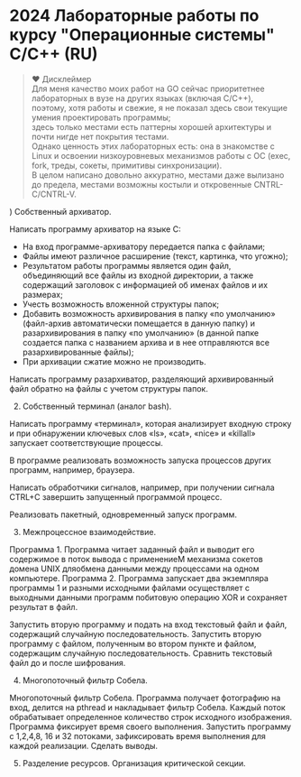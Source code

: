 # 2024 Лабораторные работы по курсу "Операционные системы" C/C++ (RU)

> ❤️ Дисклеймер  
Для меня качество моих работ на GO сейчас приоритетнее лабораторных в вузе на других языках (включая C/C++),  
поэтому, хотя работы и свежие, я не показал здесь свои текущие умения проектировать программы;  
здесь только местами есть паттерны хорошей архитектуры и почти нигде нет покрытия тестами.   
Однако ценность этих лабораторных есть: она в знакомстве с Linux и освоении
низкоуровневых механизмов работы с ОС (exec, fork, треды, сокеты, примитивы синхронизации).  
В целом написано довольно аккуратно, местами даже вылизано до предела, местами возможны костыли и откровенные CNTRL-C/CNTRL-V.
> 

) Собственный архиватор.

Написать программу архиватор на языке C: 
- На вход программе-архиватору передается папка с файлами;
- Файлы имеют различное расширение (текст, картинка, что угожно);
- Результатом работы программы является один файл, объединяющий все файлы из входной директории, а также содержащий заголовок
с информацией об именах файлов и их размерах;
- Учесть возможность вложенной структуры папок;
- Добавить возможность архивирования в папку «по умолчанию» (файл-архив автоматически помещается в данную папку) и разархивирования в папку «по умолчанию» (в данной папке создается папка с названием архива и в нее отправляются все разархивированные файлы);
- При архивации сжатие можно не производить. 

Написать программу разархиватор, разделяющий архивированный файл обратно на файлы с учетом структуры папок. 

2) Собственный терминал (аналог bash).

Написать программу «терминал», которая анализирует входную строку и при обнаружении ключевых слов «ls», «cat», «nice» и «killall» запускает соответствующие процессы.

В программе реализовать возможность запуска процессов других программ, например, браузера.

Написать обработчики сигналов, например, при получении сигнала CTRL+C завершить запущенный программой процесс.

Реализовать пакетный, одновременный запуск программ.

3) Межпроцессное взаимодействие.

Программа 1. Программа читает заданный файл и выводит его содержимое в поток вывода с применениеМ механизма сокетов домена UNIX дляобмена данными между процессами на одном компьютере.
Программа 2. Программа запускает два экземпляра программы 1 и разными исходными файлами осуществляет с выходными данными программ побитовую операцию XOR и сохраняет результат в файл.

Запустить вторую программу и подать на вход текстовый файл и файл, содержащий случайную последовательность.
Запустить вторую программу с файлом, полученным во втором пункте и файлом, содержащим случайную последовательность.
Сравнить текстовый файл до и после шифрования.

4) Многопоточный фильтр Собела.

Многопоточный фильтр Собела. Программа получает фотографию на вход, делится на pthread и накладывает фильтр Собела. Каждый поток обрабатывает определенное количество строк исходного изображения. Программа фиксирует время своего выполнения. Запустить программу с 1,2,4,8, 16 и 32 потоками, зафиксировать время выполнения для каждой реализации. Сделать выводы.

5) Разделение ресурсов. Организация критической секции.

